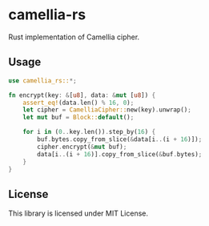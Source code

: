 # camellia-rs
Rust implementation of Camellia cipher.

## Usage
```rust
use camellia_rs::*;

fn encrypt(key: &[u8], data: &mut [u8]) {
    assert_eq!(data.len() % 16, 0);
    let cipher = CamelliaCipher::new(key).unwrap();
    let mut buf = Block::default();

    for i in (0..key.len()).step_by(16) {
        buf.bytes.copy_from_slice(&data[i..(i + 16)]);
        cipher.encrypt(&mut buf);
        data[i..(i + 16)].copy_from_slice(&buf.bytes);
    }
}
```

## License
This library is licensed under MIT License.
